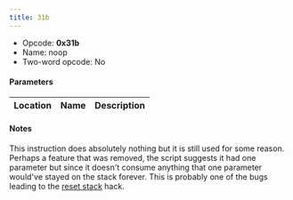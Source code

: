 ```yaml
---
title: 31b
---
```


- Opcode: **0x31b**
- Name: noop
- Two-word opcode: No

#### Parameters

| Location | Name | Description |
|:--------:|:----:|:-----------:|

#### Notes

This instruction does absolutely nothing but it is still used for some reason. Perhaps a feature that was removed, the script suggests it had one parameter but since it doesn't consume anything that one parameter would've stayed on the stack forever. This is probably one of the bugs leading to the [reset stack](100) hack.
